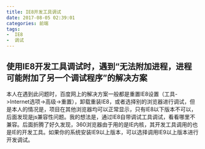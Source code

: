 ```yaml
---
title: IE8开发工具调试
date: 2017-08-05 02:39:01
categories: 前端
tags: 
-  IE8
-  调试
---
```

## 使用IE8开发工具调试时，遇到“无法附加进程，进程可能附加了另一个调试程序”的解决方案
本人在遇到此问题时，百度网上的解决方案一般都是重置IE8设置（工具->Internet选项->高级->重置），卸载重装IE8，或者选择别的浏览器进行调试，但是本人的情况是，项目在其他浏览器均可以正常显示，只有IE8以下版本不可以，后面发现是js兼容性问题。我的想法是，通过IE8自带调试工具调试，看看哪里不兼容。后面折腾了好久发现，360浏览器由于用的是IE内核，其开发工具调用的也是IE的开发工具。如果你的系统安装IE9以上版本，可以选择调用IE9以上版本进行开发调试。<!-- more -->